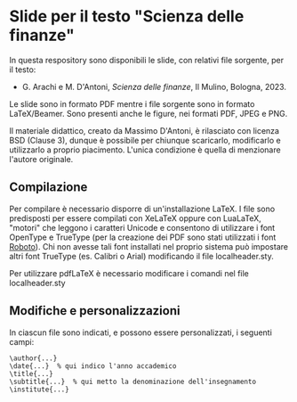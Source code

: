 # Slide per il testo "Scienza delle finanze"

In questa respository sono disponibili le slide, con relativi file sorgente, per il testo:

* G. Arachi e M. D'Antoni, *Scienza delle finanze*, Il Mulino, Bologna, 2023. 

Le slide sono in formato PDF mentre i file sorgente sono in formato LaTeX/Beamer. Sono presenti anche le figure, nei formati PDF, JPEG e PNG.

Il materiale didattico, creato da Massimo D'Antoni, è rilasciato con licenza BSD (Clause 3), dunque è possibile per chiunque scaricarlo, modificarlo e utilizzarlo a proprio piacimento. L'unica condizione è quella di menzionare l'autore originale.

## Compilazione

Per compilare è necessario disporre di un'installazione LaTeX. I file sono predisposti per essere compilati con XeLaTeX oppure con LuaLaTeX, "motori" che leggono i caratteri Unicode e consentono di utilizzare i font OpenType e TrueType (per la creazione dei PDF sono stati utilizzati i font [Roboto](https://fonts.google.com/specimen/Roboto)). Chi non avesse tali font installati nel proprio sistema può impostare altri font TrueType (es. Calibri o Arial) modificando il file localheader.sty.

Per utilizzare pdfLaTeX è necessario modificare i comandi nel file localheader.sty

## Modifiche e personalizzazioni

In ciascun file sono indicati, e possono essere personalizzati, i seguenti campi:

    \author{...}
    \date{...}  % qui indico l'anno accademico
    \title{...} 
    \subtitle{...}  % qui metto la denominazione dell'insegnamento
    \institute{...}




